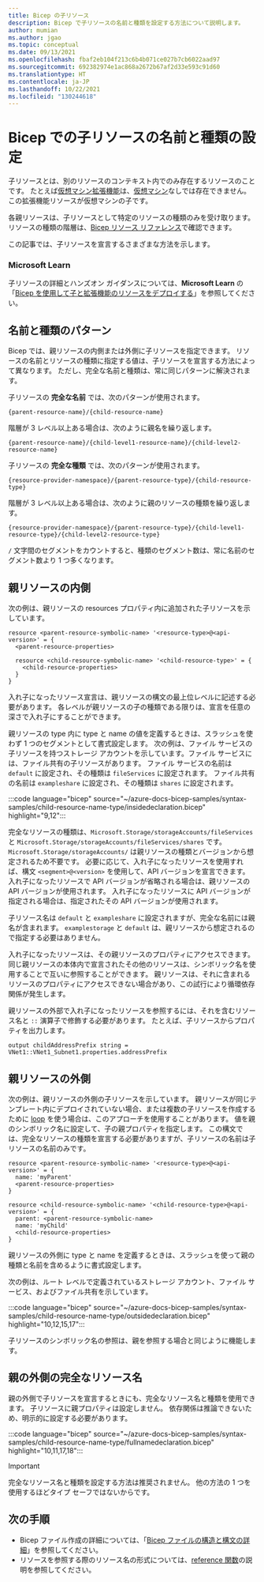 ```yaml
---
title: Bicep の子リソース
description: Bicep で子リソースの名前と種類を設定する方法について説明します。
author: mumian
ms.author: jgao
ms.topic: conceptual
ms.date: 09/13/2021
ms.openlocfilehash: fbaf2eb104f213c6b4b071ce027b7cb6022aad97
ms.sourcegitcommit: 692382974e1ac868a2672b67af2d33e593c91d60
ms.translationtype: HT
ms.contentlocale: ja-JP
ms.lasthandoff: 10/22/2021
ms.locfileid: "130244618"
---
```

# <a name="set-name-and-type-for-child-resources-in-bicep"></a>Bicep での子リソースの名前と種類の設定

子リソースとは、別のリソースのコンテキスト内でのみ存在するリソースのことです。 たとえば[仮想マシン拡張機能](/azure/templates/microsoft.compute/virtualmachines/extensions)は、[仮想マシン](/azure/templates/microsoft.compute/virtualmachines)なしでは存在できません。 この拡張機能リソースが仮想マシンの子です。

各親リソースは、子リソースとして特定のリソースの種類のみを受け取ります。 リソースの種類の階層は、[Bicep リソース リファレンス](/azure/templates/)で確認できます。

この記事では、子リソースを宣言するさまざまな方法を示します。

### <a name="microsoft-learn"></a>Microsoft Learn

子リソースの詳細とハンズオン ガイダンスについては、**Microsoft Learn** の「[Bicep を使用して子と拡張機能のリソースをデプロイする](/learn/modules/child-extension-bicep-templates)」を参照してください。

## <a name="name-and-type-pattern"></a>名前と種類のパターン

Bicep では、親リソースの内側または外側に子リソースを指定できます。 リソースの名前とリソースの種類に指定する値は、子リソースを宣言する方法によって異なります。 ただし、完全な名前と種類は、常に同じパターンに解決されます。 

子リソースの **完全な名前** では、次のパターンが使用されます。

```bicep
{parent-resource-name}/{child-resource-name}
```

階層が 3 レベル以上ある場合は、次のように親名を繰り返します。

```bicep
{parent-resource-name}/{child-level1-resource-name}/{child-level2-resource-name}
```

子リソースの **完全な種類** では、次のパターンが使用されます。

```bicep
{resource-provider-namespace}/{parent-resource-type}/{child-resource-type}
```

階層が 3 レベル以上ある場合は、次のように親のリソースの種類を繰り返します。

```bicep
{resource-provider-namespace}/{parent-resource-type}/{child-level1-resource-type}/{child-level2-resource-type}
```

`/` 文字間のセグメントをカウントすると、種類のセグメント数は、常に名前のセグメント数より 1 つ多くなります。 

## <a name="within-parent-resource"></a>親リソースの内側

次の例は、親リソースの resources プロパティ内に追加された子リソースを示しています。

```bicep
resource <parent-resource-symbolic-name> '<resource-type>@<api-version>' = {
  <parent-resource-properties>

  resource <child-resource-symbolic-name> '<child-resource-type>' = {
    <child-resource-properties>
  }
}
```

入れ子になったリソース宣言は、親リソースの構文の最上位レベルに記述する必要があります。 各レベルが親リソースの子の種類である限りは、宣言を任意の深さで入れ子にすることができます。

親リソースの type 内に type と name の値を定義するときは、スラッシュを使わず 1 つのセグメントとして書式設定します。 次の例は、ファイル サービスの子リソースを持つストレージ アカウントを示しています。ファイル サービスには、ファイル共有の子リソースがあります。 ファイル サービスの名前は `default` に設定され、その種類は `fileServices` に設定されます。 ファイル共有の名前は `exampleshare` に設定され、その種類は `shares` に設定されます。

:::code language="bicep" source="~/azure-docs-bicep-samples/syntax-samples/child-resource-name-type/insidedeclaration.bicep" highlight="9,12":::

完全なリソースの種類は、`Microsoft.Storage/storageAccounts/fileServices` と `Microsoft.Storage/storageAccounts/fileServices/shares` です。 `Microsoft.Storage/storageAccounts/` は親リソースの種類とバージョンから想定されるため不要です。 必要に応じて、入れ子になったリソースを使用すれば、構文 `<segment>@<version>` を使用して、API バージョンを宣言できます。 入れ子になったリソースで API バージョンが省略される場合は、親リソースの API バージョンが使用されます。 入れ子になったリソースに API バージョンが指定される場合は、指定されたその API バージョンが使用されます。

子リソース名は `default` と `exampleshare` に設定されますが、完全な名前には親名が含まれます。 `examplestorage` と `default` は、親リソースから想定されるので指定する必要はありません。

入れ子になったリソースは、その親リソースのプロパティにアクセスできます。 同じ親リソースの本体内で宣言されたその他のリソースは、シンボリック名を使用することで互いに参照することができます。 親リソースは、それに含まれるリソースのプロパティにアクセスできない場合があり、この試行により循環依存関係が発生します。

親リソースの外部で入れ子になったリソースを参照するには、それを含むリソース名と `::` 演算子で修飾する必要があります。 たとえば、子リソースからプロパティを出力します。

```bicep
output childAddressPrefix string = VNet1::VNet1_Subnet1.properties.addressPrefix
```

## <a name="outside-parent-resource"></a>親リソースの外側

次の例は、親リソースの外側の子リソースを示しています。 親リソースが同じテンプレート内にデプロイされていない場合、または複数の子リソースを作成するために [loop](loops.md) を使う場合は、このアプローチを使用することがあります。 値を親のシンボリック名に設定して、子の親プロパティを指定します。 この構文では、完全なリソースの種類を宣言する必要がありますが、子リソースの名前は子リソースの名前のみです。

```bicep
resource <parent-resource-symbolic-name> '<resource-type>@<api-version>' = {
  name: 'myParent'
  <parent-resource-properties>
}

resource <child-resource-symbolic-name> '<child-resource-type>@<api-version>' = {
  parent: <parent-resource-symbolic-name>
  name: 'myChild'
  <child-resource-properties>
}
```

親リソースの外側に type と name を定義するときは、スラッシュを使って親の種類と名前を含めるように書式設定します。

次の例は、ルート レベルで定義されているストレージ アカウント、ファイル サービス、およびファイル共有を示しています。

:::code language="bicep" source="~/azure-docs-bicep-samples/syntax-samples/child-resource-name-type/outsidedeclaration.bicep" highlight="10,12,15,17":::

子リソースのシンボリック名の参照は、親を参照する場合と同じように機能します。

## <a name="full-resource-name-outside-parent"></a>親の外側の完全なリソース名

親の外側で子リソースを宣言するときにも、完全なリソース名と種類を使用できます。 子リソースに親プロパティは設定しません。 依存関係は推論できないため、明示的に設定する必要があります。

:::code language="bicep" source="~/azure-docs-bicep-samples/syntax-samples/child-resource-name-type/fullnamedeclaration.bicep" highlight="10,11,17,18":::

> [!IMPORTANT]
> 完全なリソース名と種類を設定する方法は推奨されません。 他の方法の 1 つを使用するほどタイプ セーフではないからです。

## <a name="next-steps"></a>次の手順

* Bicep ファイル作成の詳細については、「[Bicep ファイルの構造と構文の詳細](./file.md)」を参照してください。
* リソースを参照する際のリソース名の形式については、[reference 関数](./bicep-functions-resource.md#reference)の説明を参照してください。
